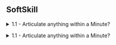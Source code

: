 ## SoftSkill

<a name="Articulate anything within a Minute"></a>

<details>
<summary>1.1 - Articulate anything within a Minute?</summary><br><b>
  
PADS -> 
1. Points
2. Advantages
3. Disadvantages
4. Summery

OREO ->
1. Opinion
2. Reason/s
3. Experience
4. Opionion

</b></details>

<a name="How to articulate without blanking out?"></a>

<details>
<summary>1.1 - Articulate anything within a Minute?</summary><br><b>
  
Context -> About what
Intent -> why
Key -> so what / what for 

Followed by
Goal -> What we will achieve out of it
PRoblem -> on which problem
Solution -> what we are expecting to solve

</b></details>
